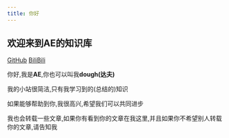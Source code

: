 ```yaml
---
title: 你好
---
```

## 欢迎来到AE的知识库
[GitHub](https://github.com/ancientElement) [BiliBili](https://space.bilibili.com/266967608)

你好,我是**AE**,你也可以叫我**dough(达夫)**

我的小站很简洁,只有我学习到的(总结的)知识

如果能够帮助到你,我很高兴,希望我们可以共同进步

我也会转载一些文章,如果你有看到你的文章在我这里,并且如果你不希望别人转载你的文章,请告知我
